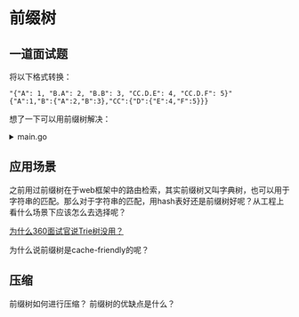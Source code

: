 # 前缀树

## 一道面试题

将以下格式转换：

```
"{"A": 1, "B.A": 2, "B.B": 3, "CC.D.E": 4, "CC.D.F": 5}"
{"A":1,"B":{"A":2,"B":3},"CC":{"D":{"E":4,"F":5}}}
```

想了一下可以用前缀树解决：

<details><summary>main.go</summary>
<p>

```go
package main

import (
  "strconv"
  "fmt"
)

type node struct {
	children []*node
	data     int
	value    string
}

func (n *node) addChild(value string) *node {
	var child = n.search(value)
	if child == nil {
		child = &node{
			children: make([]*node, 0),
			value:    value,
		}
		n.children = append(n.children, child)
	}
	return child
}

func (n *node) search(value string) *node {
	for _, child := range n.children {
		if child.value == value {
			return child
		}
	}
	return nil
}

func (n *node) addPath(paths []string, data int) {
	child := n
	for i := 0; i < len(paths); i++ {
		child = child.addChild(paths[i])
	}
	child.data = data
}

func wrap(value string) string { return "'" + value + "'" }

func (n *node) flatten() string {
	res := ""

	if len(n.children) > 0 {
		r := ""
		if n.value != "" {
			r = wrap(n.value) + ":" + "{"
		} else {
			r = "{"
		}
		for _, child := range n.children {
			r += child.flatten() + ","
		}
		res += r[:len(r)-1] + "},"
	} else {
		res += wrap(n.value) + ":" + strconv.Itoa(n.data) + ","
	}

	return res[:len(res)-1]
}

func main(t *testing.T) {

	var strMap = map[string]int{
		"A": 1, "B.A": 2, "B.B": 3, "CC.D.E": 4, "CC.D.F": 5,
	}

	var trie = node{
		value:    "",
		children: make([]*node, 0),
	}

	for k, m := range strMap {
		trie.addPath(strings.Split(khttps://www.zhihu.com/question/27168319, "."), m)
	}

	fmt.Println(trie.flatten())
}
```
</p>
</details>

## 应用场景

之前用过前缀树在于web框架中的路由检索，其实前缀树又叫字典树，也可以用于字符串的匹配。那么对于字符串的匹配，用hash表好还是前缀树好呢？从工程上看什么场景下应该怎么去选择呢？

[为什么360面试官说Trie树没用？](https://www.zhihu.com/question/27168319)

为什么说前缀树是cache-friendly的呢？

## 压缩

前缀树如何进行压缩？
前缀树的优缺点是什么？

